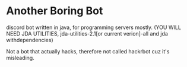 # Another Boring Bot
discord bot written in java, for programming servers mostly.
(YOU WILL NEED JDA UTILITIES, jda-utilities-2.1[or current verion]-all and jda withdependencies)

Not a bot that actually hacks, therefore not called hackrbot cuz it's misleading.
